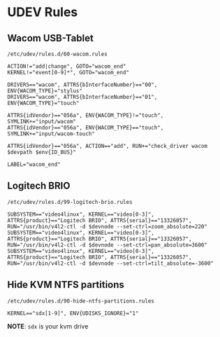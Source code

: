 # UDEV Rules

## Wacom USB-Tablet

`/etc/udev/rules.d/60-wacom.rules`

```
ACTION!="add|change", GOTO="wacom_end"
KERNEL!="event[0-9]*", GOTO="wacom_end"

DRIVERS=="wacom", ATTRS{bInterfaceNumber}=="00", ENV{WACOM_TYPE}="stylus"
DRIVERS=="wacom", ATTRS{bInterfaceNumber}=="01", ENV{WACOM_TYPE}="touch"

ATTRS{idVendor}=="056a", ENV{WACOM_TYPE}!="touch", SYMLINK+="input/wacom"
ATTRS{idVendor}=="056a", ENV{WACOM_TYPE}=="touch", SYMLINK+="input/wacom-touch"

ATTRS{idVendor}=="056a", ACTION=="add", RUN+="check_driver wacom $devpath $env{ID_BUS}"

LABEL="wacom_end"
```

## Logitech BRIO

`/etc/udev/rules.d/99-logitech-brio.rules`

```
SUBSYSTEM=="video4linux", KERNEL=="video[0-3]", ATTRS{product}=="Logitech BRIO", ATTRS{serial}=="13326057", RUN="/usr/bin/v4l2-ctl -d $devnode --set-ctrl=zoom_absolute=220"
SUBSYSTEM=="video4linux", KERNEL=="video[0-3]", ATTRS{product}=="Logitech BRIO", ATTRS{serial}=="13326057", RUN="/usr/bin/v4l2-ctl -d $devnode --set-ctrl=pan_absolute=3600"
SUBSYSTEM=="video4linux", KERNEL=="video[0-3]", ATTRS{product}=="Logitech BRIO", ATTRS{serial}=="13326057", RUN="/usr/bin/v4l2-ctl -d $devnode --set-ctrl=tilt_absolute=-3600"
```

## Hide KVM NTFS partitions

`/etc/udev/rules.d/90-hide-ntfs-partitions.rules`


```
KERNEL=="sdx[1-9]", ENV{UDISKS_IGNORE}="1"
```

**NOTE**: `sdx` is your kvm drive
